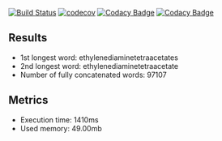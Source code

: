 [![Build Status](https://travis-ci.org/KithStrelets/Solving_word_problem_in_Java.svg?branch=master)](https://travis-ci.org/KithStrelets/Solving_word_problem_in_Java)
[![codecov](https://codecov.io/gh/KithStrelets/Solving_word_problem_in_Java/branch/master/graph/badge.svg)](https://codecov.io/gh/KithStrelets/Solving_word_problem_in_Java)
[![Codacy Badge](https://api.codacy.com/project/badge/Grade/c5e75a0193d84bb58421c81b44aed647)](https://www.codacy.com/app/KithStrelets/Solving_word_problem_in_Java?utm_source=github.com&amp;utm_medium=referral&amp;utm_content=KithStrelets/Solving_word_problem_in_Java&amp;utm_campaign=Badge_Grade)
[![Codacy Badge](https://api.codacy.com/project/badge/Coverage/c5e75a0193d84bb58421c81b44aed647)](https://www.codacy.com/app/KithStrelets/Solving_word_problem_in_Java?utm_source=github.com&amp;utm_medium=referral&amp;utm_content=KithStrelets/Solving_word_problem_in_Java&amp;utm_campaign=Badge_Coverage)

## Results

- 1st longest word: ethylenediaminetetraacetates
- 2nd longest word: ethylenediaminetetraacetate
- Number of fully concatenated words: 97107

## Metrics

 - Execution time: 1410ms
 - Used memory: 49.00mb
